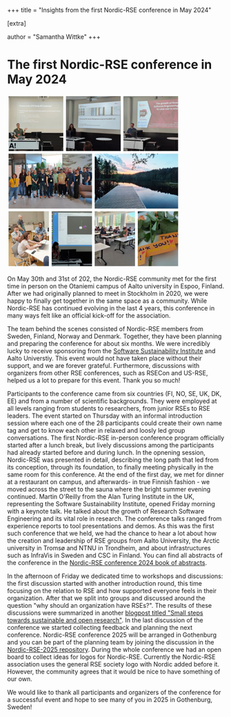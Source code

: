 +++
title = "Insights from the first Nordic-RSE conference in May 2024"

[extra]

author = "Samantha Wittke"
+++

# The first Nordic-RSE conference in May 2024

<img src="/blog/NRSE24_collage.jpeg" style="width: 400px;" alt="Image collage of impressions from the Nordic RSE conference 2024. Images show the group picture, a picture of thank you notes, presenters in front of their slides, a group discussing and a afternoon lake view"/>

On May 30th and 31st of 202, the Nordic-RSE community met for the first time in person on the Otaniemi campus of Aalto university in Espoo, Finland. After we had originally planned to meet in Stockholm in 2020, we were happy to finally get together in the same space as a community. While Nordic-RSE has continued evolving in the last 4 years, this conference in many ways felt like an official kick-off for the association.

The team behind the scenes consisted of Nordic-RSE members from Sweden, Finland, Norway and Denmark. Together, they have been planning and preparing the conference for about six months. We were incredibly lucky to receive sponsoring from the [Software Sustainability Institute](https://www.software.ac.uk/) and Aalto Universtiy. This event would not have taken place without their support, and we are forever grateful. Furthermore, discussions with organizers from other RSE conferences, such as RSECon and US-RSE, helped us a lot to prepare for this event. Thank you so much!

Participants to the conference came from six countries (FI, NO, SE, UK, DK, EE) and from a number of scientific backgrounds. They were employed at all levels ranging from students to researchers, from junior RSEs to RSE leaders. The event started on Thursday with an informal introduction session where each one of the 28 participants could create their own name tag and get to know each other in relaxed and loosly led group conversations. The first Nordic-RSE in-person conference program officially started after a lunch break, but lively discussions among the participants had already started before and during lunch. In the opnening session, Nordic-RSE was presented in detail, describing the long path that led from its conception, through its foundation, to finally meeting physically in the same room for this conference. At the end of the first day, we met for dinner at a restaurant on campus, and afterwards- in true Finnish fashion - we moved across the street to the sauna where the bright summer evening continued. Martin O'Reilly from the Alan Turing Institute in the UK, representing the Software Sustainability Institute, opened Friday morning with a keynote talk. He talked about the growth of Research Software Engineering and its vital role in research. The conference talks ranged from experience reports to tool presentations and demos. As this was the first such conference that we held, we had the chance to hear a lot about how the creation and leadership of RSE groups from Aalto University, the Arctic university in Tromsø and NTNU in Trondheim, and about infrastructures such as InfraVis in Sweden and CSC in Finland. You can find all abstracts of the conference in the [Nordic-RSE conference 2024 book of abstracts](https://nordic-rse.org/events/2024-in-person-conference/nordic-2024-book-of-abstracts.pdf).

In the afternoon of Friday we dedicated time to workshops and discussions: the first discussion started with another introduction round, this time focusing on the relation to RSE and how supported everyone feels in their organization. After that we split into groups and discussed around the question "why should an organization have RSEs?". The results of these discussions were summarized in another [blogpost titled "Small steps towards sustainable and open research"](https://nordic-rse.org/blog/why-rse/). In the last discussion of the conference we started collecting feedback and planning the next conference. Nordic-RSE conference 2025 will be arranged in Gothenburg and you can be part of the planning team by joining the discussion in the [Nordic-RSE-2025 repository](https://github.com/nordic-rse/nordic-rse-2025). During the whole conference we had an open board to collect ideas for logos for Nordic-RSE. Currently the Nordic-RSE association uses the general RSE society logo with Nordic added before it. However, the community agrees that it would be nice to have something of our own.

We would like to thank all participants and organizers of the conference for a successful event and hope to see many of you in 2025 in Gothenburg, Sweden!









